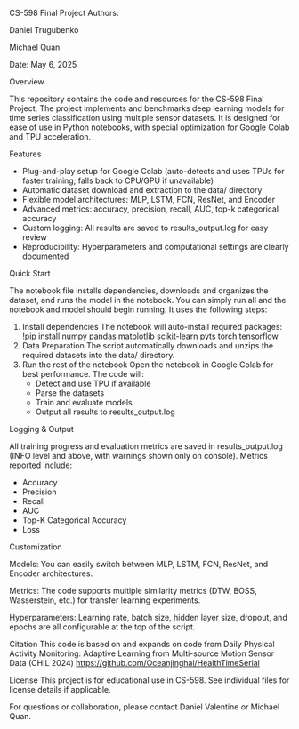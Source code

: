 CS-598 Final Project
Authors:

Daniel Trugubenko

Michael Quan

Date: May 6, 2025

Overview

This repository contains the code and resources for the CS-598 Final Project. The project implements and benchmarks deep learning models for time series classification using multiple sensor datasets. It is designed for ease of use in Python notebooks, with special optimization for Google Colab and TPU acceleration.

Features
- Plug-and-play setup for Google Colab (auto-detects and uses TPUs for faster training; falls back to CPU/GPU if unavailable)
- Automatic dataset download and extraction to the data/ directory
- Flexible model architectures: MLP, LSTM, FCN, ResNet, and Encoder
- Advanced metrics: accuracy, precision, recall, AUC, top-k categorical accuracy
- Custom logging: All results are saved to results_output.log for easy review
- Reproducibility: Hyperparameters and computational settings are clearly documented

Quick Start

The notebook file installs dependencies, downloads and organizes the dataset, and runs the model in the notebook. You can simply run all and the notebook and model should begin running. It uses the following steps: 

1. Install dependencies
  The notebook will auto-install required packages:
  !pip install numpy pandas matplotlib scikit-learn pyts torch tensorflow
2. Data Preparation
  The script automatically downloads and unzips the required datasets into the data/ directory.
3. Run the rest of the notebook
  Open the notebook in Google Colab for best performance. The code will:
    - Detect and use TPU if available
    - Parse the datasets
    - Train and evaluate models
    - Output all results to results_output.log

Logging & Output

All training progress and evaluation metrics are saved in results_output.log (INFO level and above, with warnings shown only on console).
Metrics reported include:
  - Accuracy
  - Precision
  - Recall
  - AUC
  - Top-K Categorical Accuracy
  - Loss

Customization

Models: You can easily switch between MLP, LSTM, FCN, ResNet, and Encoder architectures.

Metrics: The code supports multiple similarity metrics (DTW, BOSS, Wasserstein, etc.) for transfer learning experiments.

Hyperparameters: Learning rate, batch size, hidden layer size, dropout, and epochs are all configurable at the top of the script.

Citation
This code is based on and expands on code from Daily Physical Activity Monitoring: Adaptive Learning from Multi-source Motion Sensor Data (CHIL 2024)
https://github.com/Oceanjinghai/HealthTimeSerial

License
This project is for educational use in CS-598.
See individual files for license details if applicable.

For questions or collaboration, please contact Daniel Valentine or Michael Quan.
